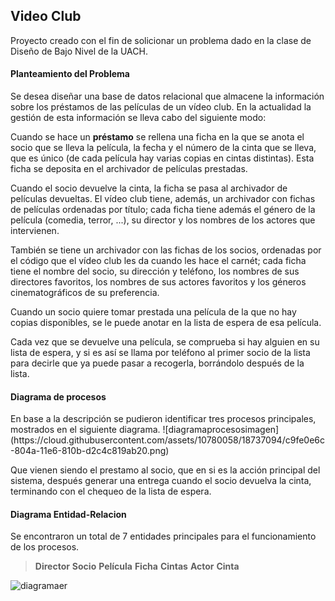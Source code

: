 ## **Video Club** ##

Proyecto creado con el fin de solicionar un problema dado en la clase de Diseño de Bajo Nivel de la UACH.

<h4>Planteamiento del Problema</h4>

Se desea diseñar una base de datos relacional que almacene la información sobre los préstamos de las películas de un vídeo club.
 En la actualidad la gestión de esta información se lleva cabo del siguiente modo:

Cuando se hace un **préstamo** se rellena una ficha en la que se anota el socio que se lleva la película, la fecha y el número de la cinta que se lleva, que es único (de cada película hay varias copias en cintas
distintas). Esta ficha se deposita en el archivador de películas prestadas. 

Cuando el socio devuelve la cinta, la ficha se pasa al archivador de películas devueltas. El vídeo club tiene, además, un archivador con fichas de películas ordenadas por título; cada ficha tiene además el género de la película (comedia, terror, ...), su director y los nombres de los actores que intervienen. 

También se tiene un archivador con las fichas de los
socios, ordenadas por el código que el vídeo club les da cuando les hace el carnét; cada ficha tiene el nombre del socio, su dirección y teléfono, los nombres de sus directores favoritos, los nombres de sus actores favoritos y los géneros cinematográficos de su preferencia.

 Cuando un socio quiere tomar prestada una película de la que no hay copias disponibles, se le puede anotar en la lista de espera de esa película. 

Cada vez que se devuelve una película, se comprueba si hay alguien en su lista de espera, y si es así se llama por teléfono al primer socio de la lista para decirle que ya puede pasar a recogerla, borrándolo después de la lista.

<h4> Diagrama de procesos </h4>
En base a la descripción se pudieron identificar tres procesos principales, mostrados en el siguiente diagrama.
![diagramaprocesosimagen](https://cloud.githubusercontent.com/assets/10780058/18737094/c9fe0e6c-804a-11e6-810b-d2c4c819ab20.png)

Que vienen siendo el prestamo al socio, que en si es la acción principal del sistema, después generar una entrega cuando el socio devuelva la cinta, terminando con el chequeo de la lista de espera.

<h4>Diagrama Entidad-Relacion</h4>
Se encontraron un total de 7 entidades principales para el funcionamiento de los procesos.

> **Director**
> **Socio**
> **Película**
> **Ficha**
> **Cintas**
> **Actor**
> **Cinta**

![diagramaer](https://cloud.githubusercontent.com/assets/10780058/18737317/ff7fac2e-804c-11e6-99c2-6c090705ae1a.png)
